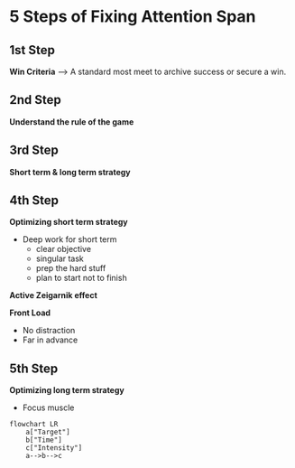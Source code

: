 # 5 Steps of Fixing Attention Span

## 1st Step
**Win Criteria** --> A standard most meet to archive success or secure a win.

## 2nd Step
**Understand the rule of the game**

## 3rd Step
**Short term & long term strategy**

## 4th Step
**Optimizing short term strategy**
- Deep work for short term
	- clear objective
	- singular task
	- prep the hard stuff
	- plan to start not to finish

**Active Zeigarnik effect**

**Front Load**
- No distraction
- Far in advance

## 5th Step
**Optimizing long term strategy**
- Focus muscle

```mermaid
flowchart LR
    a["Target"]
    b["Time"]
    c["Intensity"]
    a-->b-->c
```